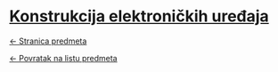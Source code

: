 # [Konstrukcija elektroničkih uređaja](https://www.github.com/studosi-fer/KEU)
[<- Stranica predmeta](https://www.fer.unizg.hr/predmet/keu)

[<- Povratak na listu predmeta](https://www.github.com/studosi/FER)